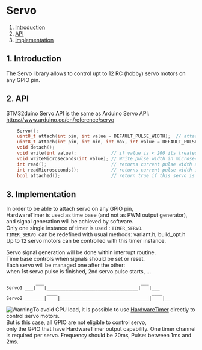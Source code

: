# Servo
<!-- vscode-markdown-toc -->
  1. [Introduction](#Introduction)
  2. [API](#API)
  3. [Implementation](#Implementation)

<!-- vscode-markdown-toc-config
	numbering=true
	autoSave=true
	/vscode-markdown-toc-config -->
<!-- /vscode-markdown-toc -->

##  1. <a name='Introduction'></a>Introduction

The Servo library allows to control upt to 12 RC (hobby) servo motors on any GPIO pin. 

##  2. <a name='API'></a>API
STM32duino Servo API is the same as Arduino Servo API:
https://www.arduino.cc/en/reference/servo
```C++
    Servo();
    uint8_t attach(int pin, int value = DEFAULT_PULSE_WIDTH);  // attach the given pin to the next free channel, sets pinMode, set angle value, returns channel number or 0 if failure
    uint8_t attach(int pin, int min, int max, int value = DEFAULT_PULSE_WIDTH); // as above but also sets min and max values for writes.
    void detach();
    void write(int value);             // if value is < 200 its treated as an angle, otherwise as pulse width in microseconds
    void writeMicroseconds(int value); // Write pulse width in microseconds
    int read();                        // returns current pulse width as an angle between 0 and 180 degrees
    int readMicroseconds();            // returns current pulse width in microseconds for this servo (was read_us() in first release)
    bool attached();                   // return true if this servo is attached, otherwise false
```

##  3. <a name='Implementation'></a>Implementation

In order to be able to attach servo on any GPIO pin,  
HardwareTimer is used as time base (and not as PWM output generator),  
and signal generation will be achieved by software.  
Only one single instance of timer is used : `TIMER_SERVO`.  
`TIMER_SERVO `can be redefined with usual methods: variant.h, build_opt.h  
Up to 12 servo motors can be controlled with this timer instance.

Servo signal generation will be done within interrupt routine.  
Time base controls when signals should be set or reset.  
Each servo will be managed one after the other:  
when 1st servo pulse is finished, 2nd servo pulse starts, ...
```
           ___                                    ___
Servo1 ___|   |__________________________________|   |___
               ____                                   ____
Servo2 _______|    |_________________________________|    |__
```
![Warning](https://raw.githubusercontent.com/wiki/stm32duino/wiki/img/Warning-icon.png)To avoid CPU load, it is possible to use [HardwareTimer](https://github.com/stm32duino/Arduino_Core_STM32/wiki/HardwareTimer-library) directly to control servo motors.  
But is this case, all GPIO are not eligible to control servo,  
only the GPIO that have HardwareTimer output capability.
One timer channel is required per servo.
Frequency should be 20ms, Pulse: between 1ms and 2ms.

